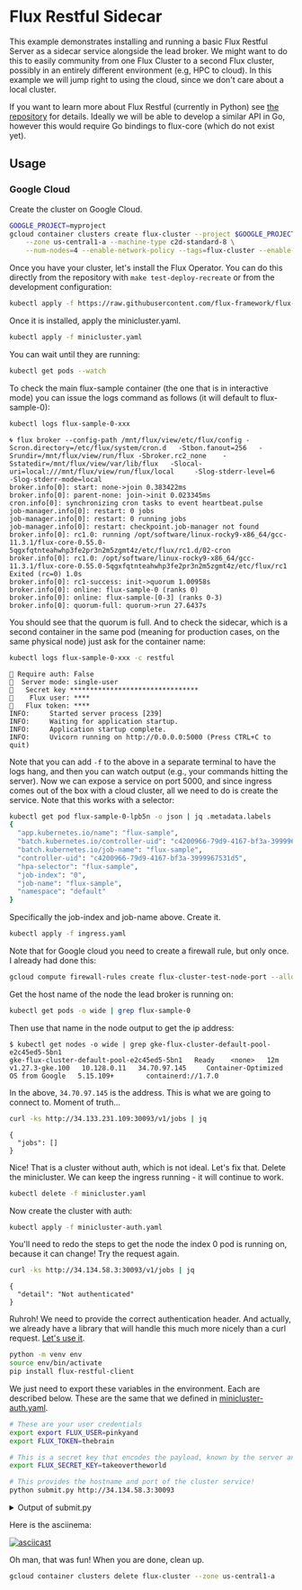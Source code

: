 # Flux Restful Sidecar

This example demonstrates installing and running a basic Flux Restful Server as a sidecar service alongside the lead broker. 
We might want to do this to easily community from one Flux Cluster to a second Flux cluster, possibly in an entirely different environment
(e.g, HPC to cloud). In this example we will jump right to using the cloud, since we don't care about a local cluster.

If you want to learn more about Flux Restful (currently in Python) see [the repository](https://github.com/flux-framework/flux-restful-api) for details.
Ideally we will be able to develop a similar API in Go, however this would require Go bindings to flux-core (which do not exist yet).

## Usage

### Google Cloud

Create the cluster on Google Cloud.

```bash
GOOGLE_PROJECT=myproject
gcloud container clusters create flux-cluster --project $GOOGLE_PROJECT \
    --zone us-central1-a --machine-type c2d-standard-8 \
    --num-nodes=4 --enable-network-policy --tags=flux-cluster --enable-intra-node-visibility
```

Once you have your cluster, let's install the Flux Operator. You can do this directly from the repository with `make test-deploy-recreate` or from the development configuration:

```bash
kubectl apply -f https://raw.githubusercontent.com/flux-framework/flux-operator/test-refactor-modular/examples/dist/flux-operator-refactor.yaml
```

Once it is installed, apply the minicluster.yaml.

```bash
kubectl apply -f minicluster.yaml
```

You can wait until they are running:

```bash
kubectl get pods --watch
```

To check the main flux-sample container (the one that is in interactive mode) you can issue the logs command as follows (it will default to flux-sample-0):

```bash
kubectl logs flux-sample-0-xxx
```
```console
🌀 flux broker --config-path /mnt/flux/view/etc/flux/config -Scron.directory=/etc/flux/system/cron.d   -Stbon.fanout=256   -Srundir=/mnt/flux/view/run/flux -Sbroker.rc2_none    -Sstatedir=/mnt/flux/view/var/lib/flux   -Slocal-uri=local:///mnt/flux/view/run/flux/local     -Slog-stderr-level=6    -Slog-stderr-mode=local
broker.info[0]: start: none->join 0.383422ms
broker.info[0]: parent-none: join->init 0.023345ms
cron.info[0]: synchronizing cron tasks to event heartbeat.pulse
job-manager.info[0]: restart: 0 jobs
job-manager.info[0]: restart: 0 running jobs
job-manager.info[0]: restart: checkpoint.job-manager not found
broker.info[0]: rc1.0: running /opt/software/linux-rocky9-x86_64/gcc-11.3.1/flux-core-0.55.0-5qgxfqtnteahwhp3fe2pr3n2m5zgmt4z/etc/flux/rc1.d/02-cron
broker.info[0]: rc1.0: /opt/software/linux-rocky9-x86_64/gcc-11.3.1/flux-core-0.55.0-5qgxfqtnteahwhp3fe2pr3n2m5zgmt4z/etc/flux/rc1 Exited (rc=0) 1.0s
broker.info[0]: rc1-success: init->quorum 1.00958s
broker.info[0]: online: flux-sample-0 (ranks 0)
broker.info[0]: online: flux-sample-[0-3] (ranks 0-3)
broker.info[0]: quorum-full: quorum->run 27.6437s
```

You should see that the quorum is full. And to check the sidecar, which is a second container in the same pod (meaning for production cases, on the same physical node) just ask for the container name:

```bash
kubectl logs flux-sample-0-xxx -c restful
```
```console
🍓 Require auth: False
🍓  Server mode: single-user
🍓   Secret key ********************************
🍓    Flux user: ****
🍓   Flux token: ****
INFO:     Started server process [239]
INFO:     Waiting for application startup.
INFO:     Application startup complete.
INFO:     Uvicorn running on http://0.0.0.0:5000 (Press CTRL+C to quit)
```

Note that you can add `-f` to the above in a separate terminal to have the logs hang, and then you can watch output (e.g., your commands hitting the server).
Now we can expose a service on port 5000, and since ingress comes out of the box with a cloud cluster, all we need to do is create the service. Note that this works with a selector:

```bash
kubectl get pod flux-sample-0-lpb5n -o json | jq .metadata.labels
{
  "app.kubernetes.io/name": "flux-sample",
  "batch.kubernetes.io/controller-uid": "c4200966-79d9-4167-bf3a-3999967531d5",
  "batch.kubernetes.io/job-name": "flux-sample",
  "controller-uid": "c4200966-79d9-4167-bf3a-3999967531d5",
  "hpa-selector": "flux-sample",
  "job-index": "0",
  "job-name": "flux-sample",
  "namespace": "default"
}
```

Specifically the job-index and job-name above. Create it.

```bash
kubectl apply -f ingress.yaml
```

Note that for Google cloud you need to create a firewall rule, but only once. I already had done this:

```bash
gcloud compute firewall-rules create flux-cluster-test-node-port --allow tcp:30093
```

Get the host name of the node the lead broker is running on:

```bash
kubectl get pods -o wide | grep flux-sample-0
```

Then use that name in the node output to get the ip address:

```
$ kubectl get nodes -o wide | grep gke-flux-cluster-default-pool-e2c45ed5-5bn1
gke-flux-cluster-default-pool-e2c45ed5-5bn1   Ready    <none>   12m   v1.27.3-gke.100   10.128.0.11   34.70.97.145     Container-Optimized OS from Google   5.15.109+        containerd://1.7.0
```
In the above, `34.70.97.145` is the address. This is what we are going to connect to. Moment of truth...

```bash
curl -ks http://34.133.231.109:30093/v1/jobs | jq
```
```console
{
  "jobs": []
}
```

Nice! That is a cluster without auth, which is not ideal. Let's fix that. Delete the minicluster. We can keep the ingress running - it will continue to work.

```bash
kubectl delete -f minicluster.yaml
```

Now create the cluster with auth:

```bash
kubectl apply -f minicluster-auth.yaml
```

You'll need to redo the steps to get the node the index 0 pod is running on, because it can change!
Try the request again.

```bash
curl -ks http://34.134.58.3:30093/v1/jobs | jq
```
```console
{
  "detail": "Not authenticated"
}
```

Ruhroh! We need to provide the correct authentication header. And actually, we already have a library that will handle this much more nicely than a curl request.
[Let's use it](https://flux-framework.org/flux-restful-api/auto_examples/api_tutorial.html#sphx-glr-auto-examples-api-tutorial-py).

```bash
python -m venv env
source env/bin/activate
pip install flux-restful-client
```

We just need to export these variables in the environment. Each are described below. These are the same that we defined in [minicluster-auth.yaml](minicluster-auth.yaml).

```bash
# These are your user credentials
export export FLUX_USER=pinkyand
export FLUX_TOKEN=thebrain

# This is a secret key that encodes the payload, known by the server and you.
export FLUX_SECRET_KEY=takeovertheworld

# This provides the hostname and port of the cluster service!
python submit.py http://34.134.58.3:30093
```

<details>

<summary>Output of submit.py</summary>

```console
$ python submit.py http://34.133.231.109:30093
🐭️ What are we going to do tonight, Brain?
🐀️ The same thing we do every night, Pinky...
🐀️ Try to submit jobs to a remote Flux instance! 🌀️
     (diabolical laugher) 🦹️

 -- Cluster nodes -- 
{
    "nodes": [
        "flux-sample-0",
        "flux-sample-1",
        "flux-sample-2",
        "flux-sample-3"
    ]
}

 -- Submit hostname to 1 node -- 
{'Message': 'Job submit.', 'id': 13671518437376}
Flux job id 13671518437376

 -- Flux job metadata -- 
{
    "id": 13671518437376,
    "userid": 0,
    "urgency": 16,
    "priority": 16,
    "t_submit": 1706336418.268734,
    "t_depend": 1706336418.2798767,
    "t_run": 1706336418.2916782,
    "t_cleanup": 1706336418.301414,
    "t_inactive": 1706336418.3035474,
    "state": "INACTIVE",
    "name": "hostname",
    "ntasks": 1,
    "ncores": 1,
    "duration": 0.0,
    "nnodes": 1,
    "ranks": "0",
    "nodelist": "flux-sample-0",
    "success": true,
    "exception_occurred": false,
    "result": "COMPLETED",
    "expiration": 0.0,
    "annotations": {
        "sched": {
            "resource_summary": "rank0/core0"
        }
    },
    "waitstatus": 0,
    "returncode": 0,
    "runtime": 0.009735822677612305,
    "exception": {
        "occurred": false,
        "severity": "",
        "type": "",
        "note": ""
    }
}
 -- Output --
flux-sample-0
     (MOOOOOAR!) 🦹️

 -- Submit hostname to 4 node -- 
{'Message': 'Job submit.', 'id': 14028403376128}
Flux job id 14028403376128

 -- Flux job metadata -- 
{
    "id": 14028403376128,
    "userid": 0,
    "urgency": 16,
    "priority": 16,
    "t_submit": 1706336439.5404358,
    "t_depend": 1706336439.55148,
    "t_run": 1706336439.56323,
    "t_cleanup": 1706336439.5781655,
    "t_inactive": 1706336439.579867,
    "state": "INACTIVE",
    "name": "hostname",
    "ntasks": 4,
    "ncores": 4,
    "duration": 0.0,
    "nnodes": 4,
    "ranks": "[0-3]",
    "nodelist": "flux-sample-[0-3]",
    "success": true,
    "exception_occurred": false,
    "result": "COMPLETED",
    "expiration": 0.0,
    "annotations": {
        "sched": {
            "resource_summary": "rank[0-3]/core0"
        }
    },
    "waitstatus": 0,
    "returncode": 0,
    "runtime": 0.014935493469238281,
    "exception": {
        "occurred": false,
        "severity": "",
        "type": "",
        "note": ""
    }
}
 -- Output --
flux-sample-0
flux-sample-3
flux-sample-2
flux-sample-1
     (BWAHAHAH!) 🦹️

🐭️ Ok brain, but as long as we can get tacos after 🌮️
```
</details>

Here is the asciinema:

[![asciicast](https://asciinema.org/a/633719.svg)](https://asciinema.org/a/633719)

Oh man, that was fun! When you are done, clean up.

```bash
gcloud container clusters delete flux-cluster --zone us-central1-a
```
